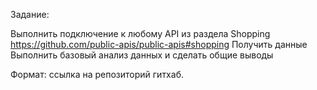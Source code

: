 Задание:

Выполнить подключение к любому API из раздела Shopping https://github.com/public-apis/public-apis#shopping
Получить данные
Выполнить базовый анализ данных и сделать общие выводы

Формат: ссылка на репозиторий гитхаб.
